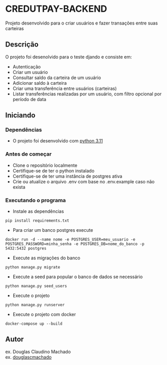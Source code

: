 # CREDUTPAY-BACKEND

Projeto desenvolvido para o criar usuários e fazer transações entre suas carteiras

## Descrição

O projeto foi desenolvido para o teste djando e consiste em:

- Autenticação
- Criar um usuário
- Consultar saldo da carteira de um usuário
- Adicionar saldo à carteira
- Criar uma transferência entre usuários (carteiras)
- Listar transferências realizadas por um usuário, com filtro opcional por período de data

## Iniciando

### Dependências

- O projeto foi desenvolvido com [python 3.11](https://www.python.org/downloads/release/python-3110/)

### Antes de começar

* Clone o repositório localmente
* Certifique-se de ter o python instalado
* Certifique-se de ter uma instância de postgres ativa
* Crie ou atualize o arquivo .env com base no .env.example caso não exista

### Executando o programa

* Instale as dependências
```
pip install requirements.txt
```

* Para criar um banco postgres execute
```
docker run -d --name nome -e POSTGRES_USER=meu_usuario -e POSTGRES_PASSWORD=minha_senha -e POSTGRES_DB=nome_do_banco -p 5432:5432 postgres
```

* Execute as migrações do banco
```
python manage.py migrate
```

* Execute a seed para popular o banco de dados se necessário
```
python manage.py seed_users
```

* Execute o projeto
```
python manage.py runserver
```

* Execute o projeto com docker
```
docker-compose up --build
```

## Autor

ex. Douglas Claudino Machado  
ex. [douglascmachado](https://www.linkedin.com/in/douglascmachado/)
